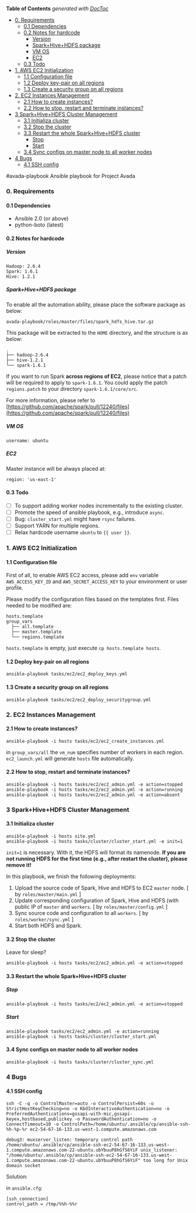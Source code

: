 <!-- START doctoc generated TOC please keep comment here to allow auto update -->
<!-- DON'T EDIT THIS SECTION, INSTEAD RE-RUN doctoc TO UPDATE -->
**Table of Contents**  *generated with [DocToc](https://github.com/thlorenz/doctoc)*

- [0. Requirements](#0-requirements)
  - [0.1 Dependencies](#01-dependencies)
  - [0.2 Notes for hardcode](#02-notes-for-hardcode)
    - [Version](#version)
    - [Spark+Hive+HDFS package](#sparkhivehdfs-package)
    - [VM OS](#vm-os)
    - [EC2](#ec2)
  - [0.3 Todo](#03-todo)
- [1. AWS EC2 Initialization](#1-aws-ec2-initialization)
  - [1.1 Configuration file](#11-configuration-file)
  - [1.2 Deploy key-pair on all regions](#12-deploy-key-pair-on-all-regions)
  - [1.3 Create a security group on all regions](#13-create-a-security-group-on-all-regions)
- [2. EC2 Instances Management](#2-ec2-instances-management)
  - [2.1 How to create instances?](#21-how-to-create-instances)
  - [2.2 How to stop, restart and terminate instances?](#22-how-to-stop-restart-and-terminate-instances)
- [3 Spark+Hive+HDFS Cluster Management](#3-sparkhivehdfs-cluster-management)
  - [3.1 Initializa cluster](#31-initializa-cluster)
  - [3.2 Stop the cluster](#32-stop-the-cluster)
  - [3.3 Restart the whole Spark+Hive+HDFS cluster](#33-restart-the-whole-sparkhivehdfs-cluster)
    - [Stop](#stop)
    - [Start](#start)
  - [3.4 Sync configs on master node to all worker nodes](#34-sync-configs-on-master-node-to-all-worker-nodes)
- [4 Bugs](#4-bugs)
  - [4.1 SSH config](#41-ssh-config)

<!-- END doctoc generated TOC please keep comment here to allow auto update -->

#avada-playbook
Ansible playbook for Project Avada

### 0. Requirements

#### 0.1 Dependencies

* Ansible 2.0 (or above)
* python-boto (latest)

#### 0.2 Notes for hardcode
##### Version
    
    Hadoop: 2.6.4
    Spark: 1.6.1
    Hive: 1.2.1

##### Spark+Hive+HDFS package
To enable all the automation ability, please place the software package as below:
  
    avada-playbook/roles/master/files/spark_hdfs_hive.tar.gz

This package will be extracted to the `HOME` directory, and the structure is as below:

    .
    ├── hadoop-2.6.4
    ├── hive-1.2.1
    └── spark-1.6.1

If you want to run Spark **across regions of EC2**, please notice that a patch will be required to apply to `spark-1.6.1`. You could apply the patch `regions.patch` to your directory `spark-1.6.1/core/src`. 

For more information, please refer to [https://github.com/apache/spark/pull/12240/files](https://github.com/apache/spark/pull/12240/files)

##### VM OS
    username: ubuntu

##### EC2
Master instance will be always placed at: 

    region: 'us-east-1'

#### 0.3 Todo

- [ ] To support adding worker nodes incrementally to the existing cluster.
- [ ] Promote the speed of ansible playbook, e.g., introduce `async`.
- [ ] Bug: `cluster_start.yml` might have `rsync` failures.
- [ ] Support YARN for multiple regions.
- [ ] Relax hardcode username `ubuntu` to `{{ user }}`.

### 1. AWS EC2 Initialization

#### 1.1 Configuration file
First of all, to enable AWS EC2 access, please add `env` variable `AWS_ACCESS_KEY_ID` and `AWS_SECRET_ACCESS_KEY` to your environment or user profile.

Please modify the configuration files based on the templates first. Files needed to be modified are:
  
    hosts.template
    group_vars
      ├── all.template
      ├── master.template
      └── regions.template

`hosts.template` is empty, just execute `cp hosts.template hosts`. 
#### 1.2 Deploy key-pair on all regions

    ansible-playbook tasks/ec2/ec2_deploy_keys.yml

#### 1.3 Create a security group on all regions
  
    ansible-playbook tasks/ec2/ec2_deploy_securitygroup.yml

### 2. EC2 Instances Management
  
#### 2.1 How to create instances? 
    ansible-playbook -i hosts tasks/ec2/ec2_create_instances.yml

in `group_vars/all` the `vm_num` specifies number of workers in each region. `ec2_launch.yml` will generate `hosts` file automatically.

#### 2.2 How to stop, restart and terminate instances?

    ansible-playbook -i hosts tasks/ec2/ec2_admin.yml -e action=stopped
    ansible-playbook -i hosts tasks/ec2/ec2_admin.yml -e action=running
    ansible-playbook -i hosts tasks/ec2/ec2_admin.yml -e action=absent

### 3 Spark+Hive+HDFS Cluster Management

#### 3.1 Initializa cluster

    ansible-playbook -i hosts site.yml
    ansible-playbook -i hosts tasks/cluster/cluster_start.yml -e init=1

`init=1` is necessary. With it, the HDFS will format its namenode. **If you are not running HDFS for the first time (e.g., after restart the cluster), please remove it!**

In this playbook, we finish the following deployments:

1. Upload the source code of Spark, Hive and HDFS to EC2 `master` node. [ by `roles/master/main.yml` ]
2. Update corresponding configuration of Spark, Hive and HDFS (with public IP of `master` and `workers`. [ by `roles/master/config.yml` ]
3. Sync source code and configuration to all `workers`. [ by `roles/worker/sync.yml` ]
4. Start both HDFS and Spark.

#### 3.2 Stop the cluster
Leave for sleep?

    ansible-playbook -i hosts tasks/ec2/ec2_admin.yml -e action=stopped

#### 3.3 Restart the whole Spark+Hive+HDFS cluster

##### Stop

    ansible-playbook -i hosts tasks/ec2/ec2_admin.yml -e action=stopped

##### Start
    
    ansible-playbook tasks/ec2/ec2_admin.yml -e action=running
    ansible-playbook -i hosts tasks/cluster/cluster_start.yml

#### 3.4 Sync configs on master node to all worker nodes

    ansible-playbook -i hosts tasks/cluster/cluster_sync.yml

### 4 Bugs
#### 4.1 SSH config
    
    ssh -C -q -o ControlMaster=auto -o ControlPersist=60s -o StrictHostKeyChecking=no -o KbdInteractiveAuthentication=no -o PreferredAuthentications=gssapi-with-mic,gssapi-keyex,hostbased,publickey -o PasswordAuthentication=no -o ConnectTimeout=10 -o ControlPath=/home/ubuntu/.ansible/cp/ansible-ssh-%h-%p-%r ec2-54-67-16-133.us-west-1.compute.amazonaws.com
    
    debug3: muxserver_listen: temporary control path /home/ubuntu/.ansible/cp/ansible-ssh-ec2-54-67-16-133.us-west-1.compute.amazonaws.com-22-ubuntu.ubYbuuP8hGfS6YiF unix_listener: "/home/ubuntu/.ansible/cp/ansible-ssh-ec2-54-67-16-133.us-west-1.compute.amazonaws.com-22-ubuntu.ubYbuuP8hGfS6YiF" too long for Unix domain socket

Solution:

in `ansible.cfg`:

    [ssh_connection]
    control_path = /tmp/%%h-%%r
    

